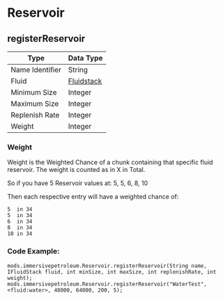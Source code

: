# Reservoir

## registerReservoir

|Type              |Data Type                                  |
|------------------|-------------------------------------------|
|Name Identifier   |String                                     |
|Fluid             |[Fluidstack](/Vanilla/Liquids/IFluidStack/)|
|Minimum Size      |Integer                                    |
|Maximum Size      |Integer                                    |
|Replenish Rate    |Integer                                    |
|Weight            |Integer                                    |

### Weight
Weight is the Weighted Chance of a chunk containing that specific fluid reservoir.
The weight is counted as in X in Total.

So if you have 5 Reservoir values at:
5, 5, 6, 8, 10

Then each respective entry will have a weighted chance of:
```
5  in 34
5  in 34
6  in 34
8  in 34
10 in 34
```


### Code Example:
```zenscript
mods.immersivepetroleum.Reservoir.registerReservoir(String name, IFluidStack fluid, int minSize, int maxSize, int replenishRate, int weight);
mods.immersivepetroleum.Reservoir.registerReservoir("WaterTest", <fluid:water>, 48000, 64000, 200, 5);
```
